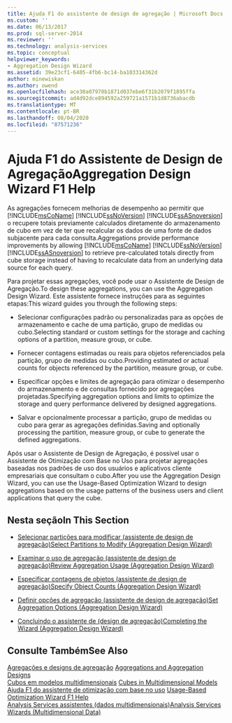 ```yaml
---
title: Ajuda F1 do assistente de design de agregação | Microsoft Docs
ms.custom: ''
ms.date: 06/13/2017
ms.prod: sql-server-2014
ms.reviewer: ''
ms.technology: analysis-services
ms.topic: conceptual
helpviewer_keywords:
- Aggregation Design Wizard
ms.assetid: 39e23cf1-6405-4fb6-bc14-ba103314362d
author: minewiskan
ms.author: owend
ms.openlocfilehash: ace30a07970b1871d037ebe6f31b2079f1895ffa
ms.sourcegitcommit: ad4d92dce894592a259721a1571b1d8736abacdb
ms.translationtype: MT
ms.contentlocale: pt-BR
ms.lasthandoff: 08/04/2020
ms.locfileid: "87571236"
---
```

# <a name="aggregation-design-wizard-f1-help"></a><span data-ttu-id="74d39-102">Ajuda F1 do Assistente de Design de Agregação</span><span class="sxs-lookup"><span data-stu-id="74d39-102">Aggregation Design Wizard F1 Help</span></span>
  <span data-ttu-id="74d39-103">As agregações fornecem melhorias de desempenho ao permitir que [!INCLUDE[msCoName](../includes/msconame-md.md)] [!INCLUDE[ssNoVersion](../includes/ssnoversion-md.md)] [!INCLUDE[ssASnoversion](../includes/ssasnoversion-md.md)] o recupere totais previamente calculados diretamente do armazenamento de cubo em vez de ter que recalcular os dados de uma fonte de dados subjacente para cada consulta.</span><span class="sxs-lookup"><span data-stu-id="74d39-103">Aggregations provide performance improvements by allowing [!INCLUDE[msCoName](../includes/msconame-md.md)] [!INCLUDE[ssNoVersion](../includes/ssnoversion-md.md)] [!INCLUDE[ssASnoversion](../includes/ssasnoversion-md.md)] to retrieve pre-calculated totals directly from cube storage instead of having to recalculate data from an underlying data source for each query.</span></span>  
  
 <span data-ttu-id="74d39-104">Para projetar essas agregações, você pode usar o Assistente de Design de Agregação.</span><span class="sxs-lookup"><span data-stu-id="74d39-104">To design these aggregations, you can use the Aggregation Design Wizard.</span></span> <span data-ttu-id="74d39-105">Este assistente fornece instruções para as seguintes etapas:</span><span class="sxs-lookup"><span data-stu-id="74d39-105">This wizard guides you through the following steps:</span></span>  
  
-   <span data-ttu-id="74d39-106">Selecionar configurações padrão ou personalizadas para as opções de armazenamento e cache de uma partição, grupo de medidas ou cubo.</span><span class="sxs-lookup"><span data-stu-id="74d39-106">Selecting standard or custom settings for the storage and caching options of a partition, measure group, or cube.</span></span>  
  
-   <span data-ttu-id="74d39-107">Fornecer contagens estimadas ou reais para objetos referenciados pela partição, grupo de medidas ou cubo.</span><span class="sxs-lookup"><span data-stu-id="74d39-107">Providing estimated or actual counts for objects referenced by the partition, measure group, or cube.</span></span>  
  
-   <span data-ttu-id="74d39-108">Especificar opções e limites de agregação para otimizar o desempenho do armazenamento e de consultas fornecido por agregações projetadas.</span><span class="sxs-lookup"><span data-stu-id="74d39-108">Specifying aggregation options and limits to optimize the storage and query performance delivered by designed aggregations.</span></span>  
  
-   <span data-ttu-id="74d39-109">Salvar e opcionalmente processar a partição, grupo de medidas ou cubo para gerar as agregações definidas.</span><span class="sxs-lookup"><span data-stu-id="74d39-109">Saving and optionally processing the partition, measure group, or cube to generate the defined aggregations.</span></span>  
  
 <span data-ttu-id="74d39-110">Após usar o Assistente de Design de Agregação, é possível usar o Assistente de Otimização com Base no Uso para projetar agregações baseadas nos padrões de uso dos usuários e aplicativos cliente empresariais que consultam o cubo.</span><span class="sxs-lookup"><span data-stu-id="74d39-110">After you use the Aggregation Design Wizard, you can use the Usage-Based Optimization Wizard to design aggregations based on the usage patterns of the business users and client applications that query the cube.</span></span>  
  
## <a name="in-this-section"></a><span data-ttu-id="74d39-111">Nesta seção</span><span class="sxs-lookup"><span data-stu-id="74d39-111">In This Section</span></span>  
  
-   [<span data-ttu-id="74d39-112">Selecionar partições para modificar &#40;assistente de design de agregação&#41;</span><span class="sxs-lookup"><span data-stu-id="74d39-112">Select Partitions to Modify &#40;Aggregation Design Wizard&#41;</span></span>](select-partitions-to-modify-aggregation-design-wizard.md)  
  
-   [<span data-ttu-id="74d39-113">Examinar o uso de agregação &#40;assistente de design de agregação&#41;</span><span class="sxs-lookup"><span data-stu-id="74d39-113">Review Aggregation Usage &#40;Aggregation Design Wizard&#41;</span></span>](review-aggregation-usage-aggregation-design-wizard.md)  
  
-   [<span data-ttu-id="74d39-114">Especificar contagens de objetos &#40;assistente de design de agregação&#41;</span><span class="sxs-lookup"><span data-stu-id="74d39-114">Specify Object Counts &#40;Aggregation Design Wizard&#41;</span></span>](specify-object-counts-aggregation-design-wizard.md)  
  
-   [<span data-ttu-id="74d39-115">Definir opções de agregação &#40;assistente de design de agregação&#41;</span><span class="sxs-lookup"><span data-stu-id="74d39-115">Set Aggregation Options &#40;Aggregation Design Wizard&#41;</span></span>](set-aggregation-options-aggregation-design-wizard.md)  
  
-   [<span data-ttu-id="74d39-116">Concluindo o assistente de &#40;design de agregação&#41;</span><span class="sxs-lookup"><span data-stu-id="74d39-116">Completing the Wizard &#40;Aggregation Design Wizard&#41;</span></span>](completing-the-wizard-aggregation-design-wizard.md)  
  
## <a name="see-also"></a><span data-ttu-id="74d39-117">Consulte Também</span><span class="sxs-lookup"><span data-stu-id="74d39-117">See Also</span></span>  
 <span data-ttu-id="74d39-118">[Agregações e designs de agregação](multidimensional-models-olap-logical-cube-objects/aggregations-and-aggregation-designs.md) </span><span class="sxs-lookup"><span data-stu-id="74d39-118">[Aggregations and Aggregation Designs](multidimensional-models-olap-logical-cube-objects/aggregations-and-aggregation-designs.md) </span></span>  
 <span data-ttu-id="74d39-119">[Cubos em modelos multidimensionais](multidimensional-models/cubes-in-multidimensional-models.md) </span><span class="sxs-lookup"><span data-stu-id="74d39-119">[Cubes in Multidimensional Models](multidimensional-models/cubes-in-multidimensional-models.md) </span></span>  
 <span data-ttu-id="74d39-120">[Ajuda F1 do assistente de otimização com base no uso](usage-based-optimization-wizard-f1-help.md) </span><span class="sxs-lookup"><span data-stu-id="74d39-120">[Usage-Based Optimization Wizard F1 Help](usage-based-optimization-wizard-f1-help.md) </span></span>  
 [<span data-ttu-id="74d39-121">Analysis Services assistentes &#40;dados multidimensionais&#41;</span><span class="sxs-lookup"><span data-stu-id="74d39-121">Analysis Services Wizards &#40;Multidimensional Data&#41;</span></span>](analysis-services-wizards-multidimensional-data.md)  
  
  
